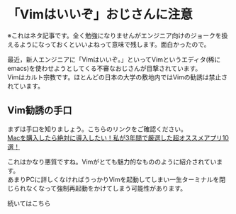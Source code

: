 # 「Vimはいいぞ」おじさんに注意

※これはネタ記事です。全く勉強になりませんがエンジニア向けのジョークを扱えるようになっておくといいよねって意味で残します。面白かったので。  

最近，新人エンジニアに「Vimはいいぞ。」といってVimというエディタ(稀にemacs)を使わせようとしてくる不審なおじさんが目撃されています。  
Vimはカルト宗教です。ほとんどの日本の大学の敷地内ではVimの勧誘は禁止されています。  

## Vim勧誘の手口

まずは手口を知りましょう。こちらのリンクをご確認ください。  
[Macを購入したら絶対に導入したい！私が3年間で厳選した超オススメアプリ10選！](http://blog.supermomonga.com/articles/vim/startdash-with-mac.html)  

これはかなり悪質ですね。Vimがとても魅力的なもののように紹介されています。  
あまりPCに詳しくなければうっかりVimを起動してしまい一生ターミナルを閉じられなくなって強制再起動をかけてしまう可能性があります。  


続いてはこちら  
[]()
